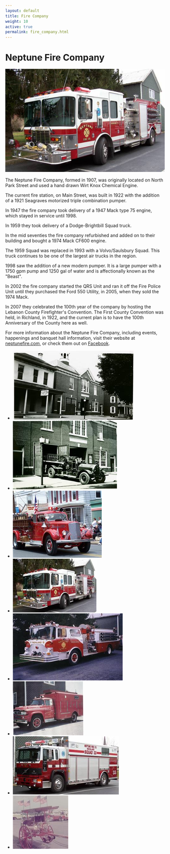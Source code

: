 ```yaml
---
layout: default
title: Fire Company
weight: 10
active: true
permalink: fire_company.html
---
```


<!--Facebook SDK-->
<div id="fb-root"></div>
<script>(function(d, s, id) {
  var js, fjs = d.getElementsByTagName(s)[0];
  if (d.getElementById(id)) return;
  js = d.createElement(s); js.id = id;
  js.src = "//connect.facebook.net/en_US/sdk.js#xfbml=1&version=v2.6&appId=506708339356625";
  fjs.parentNode.insertBefore(js, fjs);
}(document, 'script', 'facebook-jssdk'));</script>

<!--Slideshow files-->
<script src="http://ajax.googleapis.com/ajax/libs/jquery/1.8.2/jquery.min.js"></script>
<script src="files/slideshow/jquery.bxslider.min.js"></script>
<link href="files/slideshow/jquery.bxslider.css" rel="stylesheet" />
<script>
		$(document).ready(function(){
				$('.bxslider').bxSlider({
						pagerCustom: '#bx-pager',
						adaptiveHeight: true,
						auto: true,
						slideWidth: 900
				});
		});

		function resizeIframe(obj) {
				obj.style.height = obj.contentWindow.document.body.scrollHeight + 'px';
		}
</script>

# Neptune Fire Company

![Fire Engine 33](./files/img/fire_eng33.jpg)

The Neptune Fire Company, formed in 1907, was originally located on North Park Street and used a hand drawn Wirt Knox Chemical Engine.

The current fire station, on Main Street, was built in 1922 with the addition of a 1921 Seagraves motorized triple combination pumper.

In 1947 the fire company took delivery of a 1947 Mack type 75 engine, which stayed in service until 1998.

In 1959 they took delivery of a Dodge-Brightbill Squad truck.

In the mid seventies the fire company refurbished and added on to their building and bought a 1974 Mack CF600 engine.

The 1959 Squad was replaced in 1993 with a Volvo/Saulsbury Squad. This truck continues to be one of the largest air trucks in the region.

1998 saw the addition of a new modern pumper. It is a large pumper with a 1750 gpm pump and 1250 gal of water and is affectionally known as the "Beast".

In 2002 the fire company started the QRS Unit and ran it off the Fire Police Unit until they purchased the Ford 550 Utility, in 2005, when they sold the 1974 Mack.

In 2007 they celebrated the 100th year of the company by hosting the Lebanon County Firefighter's Convention. The First County Convention was held, in Richland, in 1922, and the current plan is to have the 100th Anniversary of the County here as well.

For more information about the Neptune Fire Company, including events, happenings and banquet hall information, visit their website at [neptunefire.com](http://www.neptunefire.com), or check them out on [Facebook](https://www.facebook.com/Neptune-Fire-Company-128101647275868/).
<div class="fb-like" data-href="https://www.facebook.com/Neptune-Fire-Company-128101647275868/" data-layout="button_count" data-action="like" data-show-faces="false" data-share="false"></div>

<!--slideshow-->
<div class="fire slideshow">
	<ul class="bxslider">
		<li><img src="./files/img/fire_slide/img197196421.JPEG" /></li>
		<li><img src="./files/img/fire_slide/img197196437.JPEG" /></li>
		<li><img src="./files/img/fire_slide/img197196437.jpg" /></li>
		<li><img src="./files/img/fire_slide/img197196453.jpg" /></li>
		<li><img src="./files/img/fire_slide/img197196468.jpg" /></li>
		<li><img src="./files/img/fire_slide/img197196484.jpg" /></li>
		<li><img src="./files/img/fire_slide/img197196500.jpg" /></li>
		<li><img src="./files/img/fire_slide/img197196515.jpg" /></li>
	</ul>
</div>
<!--end slideshow-->
